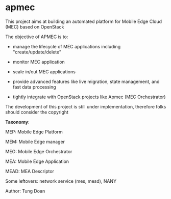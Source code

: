 # apmec
This project aims at building an automated platform for Mobile Edge Cloud (MEC) based on OpenStack


The objective of APMEC is to:

- manage the lifecycle of MEC applications including "create/update/delete"

- monitor MEC application

- scale in/out MEC applications

- provide advanced features like live migration, state management, and fast data processing

- tightly integrate with OpenStack projects like Apmec (MEC Orchestrator)


The development of this project is still under implementation, therefore folks should consider the copyright



**Taxonomy**:


MEP: Mobile Edge Platform

MEM: Mobile Edge manager

MEO: Mobile Edge Orchestrator

MEA: Mobile Edge Application

MEAD: MEA Descriptor


Some leftovers: network service (mes, mesd), NANY


Author: Tung Doan